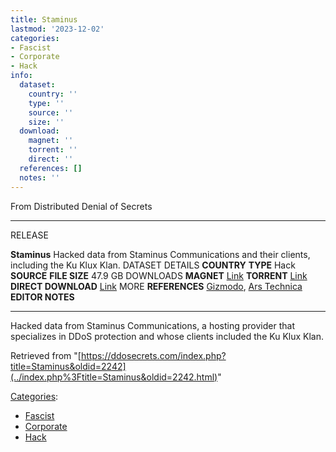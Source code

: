 ```yaml
---
title: Staminus
lastmod: '2023-12-02'
categories:
- Fascist
- Corporate
- Hack
info:
  dataset:
    country: ''
    type: ''
    source: ''
    size: ''
  download:
    magnet: ''
    torrent: ''
    direct: ''
  references: []
  notes: ''
---
```




From Distributed Denial of Secrets

---
RELEASE

**Staminus**
Hacked data from Staminus Communications and their clients, including the Ku Klux Klan.
DATASET DETAILS
**COUNTRY**
**TYPE** Hack
**SOURCE**
**FILE SIZE** 47.9 GB
DOWNLOADS
**MAGNET** [Link](magnet:?xt=urn:btih:F809EEB33573C01C6A0E67FD4480F6D1A196D113&dn=Staminus+Data+Dump+(March+2016)&tr=udp://tracker.coppersurfer.tk:6969/announce&tr=udp://9.rarbg.me:2850/announce&tr=udp://9.rarbg.to:2920/announce&tr=udp://tracker.opentrackr.org:1337&tr=udp://tracker.leechers-paradise.org:6969/announce)
**TORRENT** [Link](../images/5/57/Staminus.torrent)
**DIRECT DOWNLOAD** [Link](https://data.ddosecrets.com/Staminus/)
MORE
**REFERENCES**
[Gizmodo](https://gizmodo.com/hackers-broke-into-a-security-company-and-stole-the-kkk-1764343816), [Ars Technica](https://Arstechnica.com/security/2016/03/after-an-easy-breach-hackers-leave-tips-when-running-a-security-company/)
**EDITOR NOTES**

---

Hacked data from Staminus Communications, a hosting provider that
specializes in DDoS protection and whose clients included the Ku Klux
Klan.

Retrieved from
"[https://ddosecrets.com/index.php?title=Staminus&oldid=2242](../index.php%3Ftitle=Staminus&oldid=2242.html)"

[Categories](./Special:Categories.html "Special:Categories"):

- [Fascist](./Category:Fascist.html "Category:Fascist")
- [Corporate](./Category:Corporate.html "Category:Corporate")
- [Hack](./Category:Hack.html "Category:Hack")
